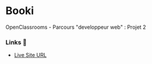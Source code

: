 # Booki
OpenClassrooms - Parcours "developpeur web" : Projet 2

### Links :link:

- [Live Site URL](https://vcna-0.github.io/Booki/)
